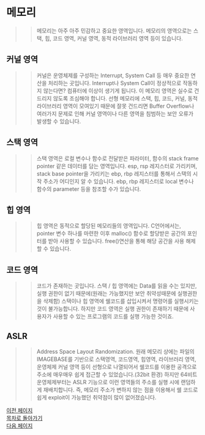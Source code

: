 # 메모리

>> 메모리는 아주 아주 민감하고 중요한 영역입니다.
>> 메모리의 영역으로는 스택, 힙, 코드 영역, 커널 영역, 
>> 동적 라이브러리 영역 등이 있습니다.

## 커널 영역
>> 커널은 운영체제를 구성하는 Interrupt, System Call 등
>> 매우 중요한 연산을 처리하는 곳입니다. Interrupt나 
>> System Call이 정상적으로 작동하지 않는다면? 
>> 컴퓨터에 이상이 생기게 됩니다.
>> 이 메모리 영역은 실수로 건드리지 않도록 조심해야 합니다.
>> 선형 메모리에 스택, 힙, 코드, 커널, 동적 라이브러리 영역이
>> 모여있기 때문에 잘못 건드리면 Buffer Overflow나 여러가지
>> 문제로 인해 커널 영역이나 다른 영역을 침범하는 보안
>> 오류가 발생할 수 있습니다.

## 스택 영역
>> 스택 영역은 로컬 변수나 함수로 전달받은 
>> 파라미터, 함수의 stack frame pointer 같은 데이터를
>> 담는 영역입니다. 
>> esp, rsp 레지스터로 가리키며, stack base pointer을 가리키는
>> ebp, rbp 레지스터를 통해서 스택의 시작 주소가 어디인지
>> 알 수 있습니다. ebp, rbp 레지스터로 local 변수나
>> 함수의 parameter 등을 참조할 수가 있습니다.

## 힙 영역
>> 힙 영역은 동적으로 할당된 메모리들의 영역입니다.
>> C언어에서는, pointer 변수 하나를 마련한 이후
>> malloc() 함수로 할당받은 공간의 포인터를 받아
>> 사용할 수 있습니다. free()연산을 통해 해당
>> 공간을 사용 해제할 수 있습니다.

## 코드 영역
>> 코드가 존재하는 곳입니다.
>> 스택 / 힙 영역에는 Data를 읽을 수는 있지만, 
>> 실행 권한이 없기 때문에(원래는 가능했지만 보안
>> 취약성때문에 실행권한을 삭제함)
>> 스택이나 힙 영역에 쉘코드를 삽입시켜서 
>> 명령어를 실행시키는것이 불가능합니다.
>> 하지만 코드 영역은 실행 권한이 존재하기 때문에
>> 사용자가 사용할 수 있는 프로그램의 코드를 실행
>> 가능한 것이죠.

## ASLR
>> Address Space Layout Randomization.
>> 원래 메모리 상에는 파일의 IMAGEBASE를 기반으로 스택영역, 코드영역, 힙영역, 
>> 라이브러리 영역, 운영체제 커널 영역 등이 선형으로 나열되어서 
>> 쉘코드를 이용한 공격으로 주소에 매우매우 쉽게 접근할 수 있었습니다.(32bit 환경)
>> 하지만 64비트 운영체제부터는 ASLR 기능으로 이런 영역들의 주소를
>> 실행 시에 랜덤하게 재배치합니다. 즉, 메모리 주소가 변하지 않는 점을
>> 이용해서 쉘 코드로 쉽게 exploit이 가능했던 취약점이 많이 없어졌습니다.

[이전 페이지](https://github.com/Nighthom/Files/blob/main/Study/C/lesson/%EA%B8%B0%EB%B3%B8%EC%9D%B4%EB%A1%A0/%EC%9E%90%EB%A3%8C%ED%98%95.md)  
[목차로 돌아가기](https://github.com/Nighthom/Files/tree/main/Study/C/lesson/%EA%B8%B0%EB%B3%B8%EC%9D%B4%EB%A1%A0)  
[다음 페이지](https://github.com/Nighthom/Files/blob/main/Study/C/lesson/%EA%B8%B0%EB%B3%B8%EC%9D%B4%EB%A1%A0/%EC%8A%A4%EC%BD%94%ED%94%84%20%EB%B0%8F%20%EC%A3%BC%EC%84%9D.md)  
